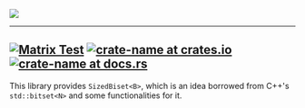 ![](https://raw.githubusercontent.com/LoliGothick/mitama-lab-static/main/public/sized-bitset.svg)

---
[![Matrix Test](https://github.com/LoliGothick/sized_bitset/actions/workflows/ci.yml/badge.svg)](https://github.com/LoliGothick/sized_bitset/actions/workflows/ci.yml)
[![crate-name at crates.io](https://img.shields.io/crates/v/sized_bitset.svg)](https://crates.io/crates/sized_bitset)
[![crate-name at docs.rs](https://docs.rs/sized_bitset/badge.svg)](https://docs.rs/sized_bitset)
---

This library provides `SizedBiset<B>`, which is an idea borrowed from C++'s `std::bitset<N>` and some functionalities for it.


